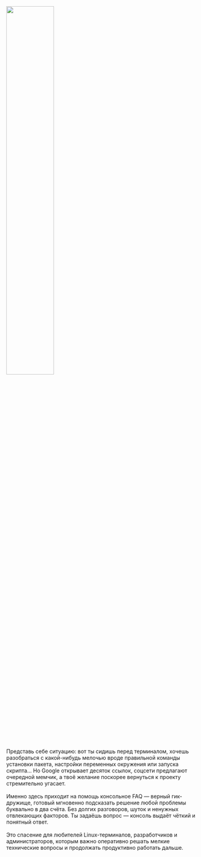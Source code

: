 <img src="https://github.com/user-attachments/assets/9f4e1934-bcfc-4080-a720-ca5d2ccf010a" width="50%" />

Представь себе ситуацию: вот ты сидишь перед терминалом, хочешь разобраться с какой-нибудь мелочью вроде правильной команды установки пакета, настройки переменных окружения или запуска скрипта… Но Google открывает десяток ссылок, соцсети предлагают очередной мемчик, а твоё желание поскорее вернуться к проекту стремительно угасает.
<br><br>
Именно здесь приходит на помощь консольное FAQ — верный гик-дружище, готовый мгновенно подсказать решение любой проблемы буквально в два счёта. Без долгих разговоров, шуток и ненужных отвлекающих факторов. Ты задаёшь вопрос — консоль выдаёт чёткий и понятный ответ.
<br><br>
Это спасение для любителей Linux-терминалов, разработчиков и администраторов, которым важно оперативно решать мелкие технические вопросы и продолжать продуктивно работать дальше.
